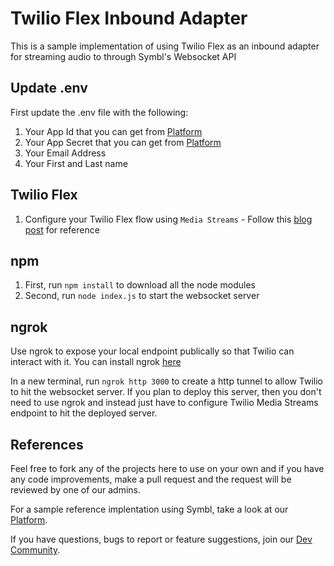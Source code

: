 # Twilio Flex Inbound Adapter

This is a sample implementation of using Twilio Flex as an inbound adapter for streaming audio to through Symbl's Websocket API

## Update .env

First update the .env file with the following:
1. Your App Id that you can get from [Platform](https://platform.symbl.ai)
2. Your App Secret that you can get from [Platform](https://platform.symbl.ai)
3. Your Email Address
4. Your First and Last name

## Twilio Flex

1. Configure your Twilio Flex flow using `Media Streams` - Follow this [blog post](https://symbl.ai/blogs/twilio-flex-integration) for reference

## npm

1. First, run `npm install` to download all the node modules
2. Second, run `node index.js` to start the websocket server

## ngrok

Use ngrok to expose your local endpoint publically so that Twilio can interact with it. You can install ngrok [here](https://ngrok.com/download)

In a new terminal, run `ngrok http 3000` to create a http tunnel to allow Twilio to hit the websocket server. If you plan to deploy this server, then you don't need to use ngrok and instead just have to configure Twilio Media Streams endpoint to hit the deployed server.

## References

Feel free to fork any of the projects here to use on your own and if you have any code improvements, make a pull request and the request will be reviewed by one of our admins.

For a sample reference implentation using Symbl, take a look at our [Platform](https://platform.symbl.ai).

If you have questions, bugs to report or feature suggestions, join our [Dev Community](https://community.symbl.ai/).
